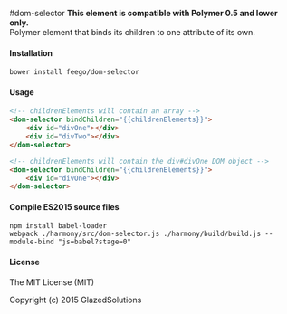 #dom-selector
**This element is compatible with Polymer 0.5 and lower only.**  
Polymer element that binds its children to one attribute of its own.

#### Installation

```
bower install feego/dom-selector
```

#### Usage

```html
<!-- childrenElements will contain an array -->
<dom-selector bindChildren="{{childrenElements}}">
    <div id="divOne"></div>
    <div id="divTwo"></div>
</dom-selector>

<!-- childrenElements will contain the div#divOne DOM object -->
<dom-selector bindChildren="{{childrenElements}}">
    <div id="divOne"></div>
</dom-selector>
```

#### Compile ES2015 source files

```
npm install babel-loader
webpack ./harmony/src/dom-selector.js ./harmony/build/build.js --module-bind "js=babel?stage=0"
```

#### License

The MIT License (MIT)

Copyright (c) 2015 GlazedSolutions

